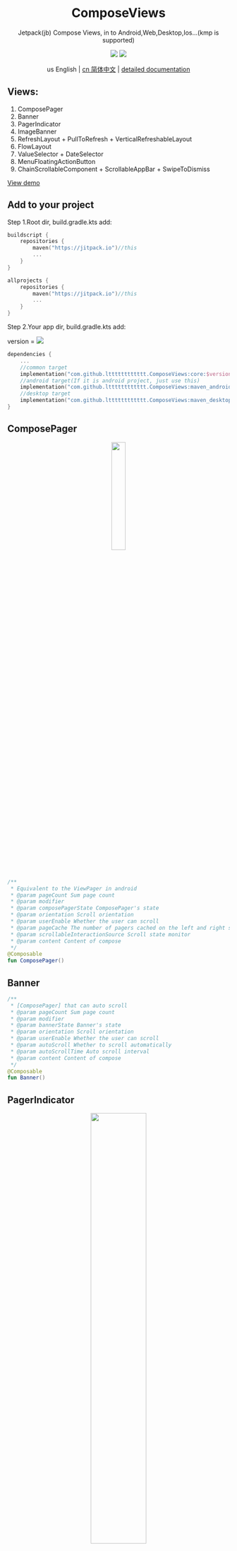 <h1 align="center">ComposeViews</h1>

<p align="center">Jetpack(jb) Compose Views, in to Android,Web,Desktop,Ios...(kmp is supported)</p>

<p align="center">
<img src="https://img.shields.io/badge/license-Apache%202-blue.svg?maxAge=2592000">
<img src="https://jitpack.io/v/ltttttttttttt/ComposeViews.svg"/>
</p>

<div align="center">us English | <a href="https://github.com/ltttttttttttt/ComposeViews/blob/main/README_CN.md">cn 简体中文</a> | <a href="https://sakurajimamaii.github.io/ComposeViewsDocs/">detailed documentation</a></div>

## Views:

1. ComposePager
2. Banner
3. PagerIndicator
4. ImageBanner
5. RefreshLayout + PullToRefresh + VerticalRefreshableLayout
6. FlowLayout
7. ValueSelector + DateSelector
8. MenuFloatingActionButton
9. ChainScrollableComponent + ScrollableAppBar + SwipeToDismiss

<a href="https://github.com/ltttttttttttt/ComposeViews/blob/main/md_resource/compose_views_demo.apk">
View demo</a>

## Add to your project

Step 1.Root dir, build.gradle.kts add:

```kotlin
buildscript {
    repositories {
        maven("https://jitpack.io")//this
        ...
    }
}

allprojects {
    repositories {
        maven("https://jitpack.io")//this
        ...
    }
}
```

Step 2.Your app dir, build.gradle.kts add:

version
= [![](https://jitpack.io/v/ltttttttttttt/ComposeViews.svg)](https://jitpack.io/#ltttttttttttt/ComposeViews)

```kotlin
dependencies {
    ...
    //common target
    implementation("com.github.ltttttttttttt.ComposeViews:core:$version")//this, such as 1.3.4
    //android target(If it is android project, just use this)
    implementation("com.github.ltttttttttttt.ComposeViews:maven_android:$version")//this, such as 1.3.4
    //desktop target
    implementation("com.github.ltttttttttttt.ComposeViews:maven_desktop:$version")//this, such as 1.3.4
}
```

## ComposePager

<div align=center><img src="md_resource/compose_pager.gif" width=25%></div>

```kotlin
/**
 * Equivalent to the ViewPager in android
 * @param pageCount Sum page count
 * @param modifier
 * @param composePagerState ComposePager's state
 * @param orientation Scroll orientation
 * @param userEnable Whether the user can scroll
 * @param pageCache The number of pagers cached on the left and right sides
 * @param scrollableInteractionSource Scroll state monitor
 * @param content Content of compose
 */
@Composable
fun ComposePager()
```

## Banner

```kotlin
/**
 * [ComposePager] that can auto scroll
 * @param pageCount Sum page count
 * @param modifier
 * @param bannerState Banner's state
 * @param orientation Scroll orientation
 * @param userEnable Whether the user can scroll
 * @param autoScroll Whether to scroll automatically
 * @param autoScrollTime Auto scroll interval
 * @param content Content of compose
 */
@Composable
fun Banner()
```

## PagerIndicator

<div align=center><img src="md_resource/image_banner.gif" width=50%></div>

<div align=center><img src="md_resource/text_pager_indicator.gif" width=50%></div>

```kotlin
/**
 * Indicator for pager
 * @param size Number of indicator
 * @param offsetPercentWithSelect The offset percentage of the selected indicator
 * @param selectIndex The index of selected indicator
 * @param indicatorItem The indicator
 * @param selectIndicatorItem The selected indicator
 * @param modifier
 * @param margin Spacing between indicators
 * @param orientation Orientation of indicators
 * @param userCanScroll Whether the user can scroll
 */
@Composable
fun PagerIndicator()

/**
 * Text indicator for pager
 * @param texts The text list
 * @param offsetPercentWithSelect The offset percentage of the selected indicator
 * @param selectIndex The index of selected indicator
 * @param fontSize Font size of the text indicator
 * @param selectFontSize Font size of the selected text indicator
 * @param textColor Font color of the text indicator
 * @param selectTextColor Font color of the selected text indicator
 * @param selectIndicatorColor Color of the indicator
 * @param onIndicatorClick Click event of the text indicator
 * @param modifier
 * @param margin Spacing between the text indicators
 * @param userCanScroll Whether the user can scroll
 */
@Composable
fun TextPagerIndicator()
```

## ImageBanner

```kotlin
/**
 * [Banner] showing images
 * @param imageSize Number of images
 * @param imageContent Content of the images
 * @param indicatorItem The indicator, if null, do not display indicator
 * @param selectIndicatorItem The indicator, if null, do not display indicator
 * @param modifier
 * @param bannerState Banner's state
 * @param orientation Orientation of indicators
 * @param autoScroll Whether to scroll automatically
 * @param autoScrollTime Auto scroll interval
 */
@Composable
fun ImageBanner()
```

## RefreshLayout

<div align=center><img src="md_resource/refresh_layout.gif" width=30%></div>

```kotlin
/**
 * The refreshed container can be dragged in any direction
 * @param refreshContent Refreshed content area
 * @param refreshLayoutState State of the [RefreshLayout]
 * @param modifier
 * @param refreshContentThreshold Refresh threshold for layout dragging
 * @param composePosition Set where the refreshed layout is located
 * @param contentIsMove Whether the content component moves with it on refresh
 * @param dragEfficiency The 'efficiency' of dragging
 * @param isSupportCanNotScrollCompose Whether to support non-scrollable components
 * @param userEnable Whether the user can drag
 * @param content Content of compose
 */
@Composable
fun RefreshLayout()

/**
 * Pull down to refresh
 * @param refreshLayoutState State of the [RefreshLayout]
 * @param modifier
 * @param refreshContent Refreshed content area
 * @param content Content of compose
 */
@Composable
fun PullToRefresh()

/**
 * Pull down and up refresh components
 * @param topRefreshLayoutState State of the top of the [RefreshLayout]
 * @param bottomRefreshLayoutState State of the bottom of the [RefreshLayout]
 * @param modifier
 * @param topRefreshContent Refreshed content area of top
 * @param bottomIsLoadFinish Bottom is it loaded
 * @param bottomRefreshContent Refreshed content area of bottom
 * @param content Content of compose
 */
@Composable
fun VerticalRefreshableLayout()
```

## FlowLayout

<div align=center><img src="md_resource/flow_layout.png" width=40%></div>

```kotlin
/**
 * Linear layout with word wrapping
 * @param modifier
 * @param orientation Direction of arrangement
 * @param horizontalAlignment Alignment of horizontal
 * @param verticalAlignment Alignment of vertical
 * @param horizontalMargin Margin of horizontal
 * @param verticalMargin Margin of vertical
 * @param maxLines How many lines can be placed
 * @param content Content of compose
 */
@Composable
fun FlowLayout()

/**
 * [FlowLayout] that can automatically determine the selected state
 */
@Composable
fun LabelsFlowLayout()
```

## ValueSelector and DateSelector

<div align=center><img src="md_resource/date_selector.gif" width=30%></div>

```kotlin
/**
 * Date Selector
 * @param state DateSelector's state
 * @param modifier 
 * @param isLoop Whether the value list is loop
 */
@Composable
fun DateSelector()

/**
 * Value selector
 */
@Composable
fun ValueSelector()
```

## MenuFloatingActionButton

<div align=center><img src="md_resource/fab.gif" width=20%></div>

```kotlin
/**
 * Floating action button
 * @param icon Menu icon
 * @param label Menu text
 * @param srcIconColor Icon color
 * @param labelTextColor Label text color
 * @param labelBackgroundColor Background color of label text
 * @param fabBackgroundColor Background color of floating action button
 */
@Composable
fun MenuFloatingActionButton()
```

## ChainScrollableComponent

<div align=center><img src="md_resource/scrollable_app_bar.gif" width=40%></div>

<div align=center><img src="md_resource/swipe_to_dismiss.gif" width=20%></div>

```kotlin
/**
 * Chain scrollable component
 * @param minScrollPosition Minimum scroll position
 * @param maxScrollPosition Maximum scroll position
 * @param chainContent Content of chain
 * @param modifier
 * @param onScrollStop Callback of scroll stop event
 * @param composePosition Set the position of the top bar layout
 * @param chainMode Chain mode
 * @param content Content of compose
 */
@Composable
fun ChainScrollableComponent()

/**
 * Scalable top navigation bar
 * @param title Title of top bar
 * @param background Background of top bar
 * @param modifier
 * @param onScrollStop Callback of scroll stop event
 * @param minScrollPosition Minimum scroll position
 * @param maxScrollPosition Maximum scroll position
 * @param navigationIcon Icon of top bar
 * @param composePosition Set the position of the top bar layout
 * @param chainMode Chain mode
 * @param content Content of compose
 */
@Composable
fun ScrollableAppBar()

/**
 * Swipe to delete controls
 * @param minScrollPosition Minimum scroll position
 * @param maxScrollPosition Maximum scroll position
 * @param backgroundContent Content of background
 * @param modifier
 * @param contentIsMove Does content follow
 * @param content Content of compose
 */
@Composable
fun SwipeToDismiss()
```

# More

<div align=center><img src="md_resource/star_bar.gif" width=20%></div>

<div align=center><img src="md_resource/text_field.png" width=30%></div>

```kotlin
/**
 * Button without click effect
 */
@Composable
fun ButtonWithNotRipple()

/**
 * Star bar
 */
@Composable
fun StarBar()

/**
 * Progress bar
 */
@Composable
fun BasicsProgressBar()

/**
 * More convenient and easy to use the [TextField]
 */
@Composable
fun GoodTextField()

/**
 * More convenient and easy to use the [TextField], for entering passwords
 * Api is almost the same as the [GoodTextField]
 */
@Composable
fun PasswordTextField()
```

<h6>Finally, thank <a href="https://www.jetbrains.com/?from=ltviews" target="_blank">JetBrains</a>
for its support to this project<h6>
